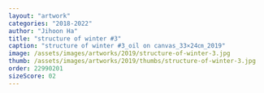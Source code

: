 ```yaml
---
layout: "artwork"
categories: "2018-2022"
author: "Jihoon Ha"
title: "structure of winter #3"
caption: "structure of winter #3_oil on canvas_33×24㎝_2019"
image: /assets/images/artworks/2019/structure-of-winter-3.jpg
thumb: /assets/images/artworks/2019/thumbs/structure-of-winter-3.jpg
order: 22990201
sizeScore: 02
---
```

